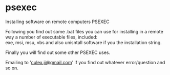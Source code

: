 # psexec
Installing software on remote computers PSEXEC

Following you find out some  .bat files you can use for installing in a remote way a number of executable files, included:  
exe, msi, msu, vbs and also unisntall software if you the installation string.

Finally you will find out some other PSEXEC uses.

Emailing to 'culex.jj@gmail.com' if you find out whatever error/question and so on.
